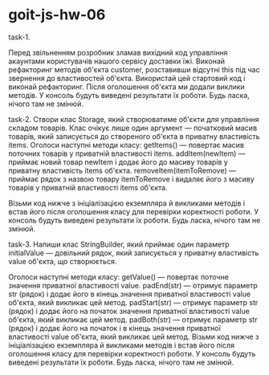 # goit-js-hw-06

task-1.

Перед звільненням розробник зламав вихідний код управління акаунтами
користувачів нашого сервісу доставки їжі. Виконай рефакторинг методів об'єкта
customer, розставивши відсутні this під час звернення до властивостей об'єкта.
Використай цей стартовий код і виконай рефакторинг. Після оголошення об'єкта ми
додали виклики методів. У консоль будуть виведені результати їх роботи. Будь
ласка, нічого там не змінюй.

task-2. Створи клас Storage, який створюватиме об'єкти для управління складом
товарів. Клас очікує лише один аргумент — початковий масив товарів, який
записується до створеного об'єкта в приватну властивість items. Оголоси наступні
методи класу: getItems() — повертає масив поточних товарів у приватній
властивості items. addItem(newItem) — приймає новий товар newItem і додає його
до масиву товарів у приватну властивість items об'єкта. removeItem(itemToRemove)
— приймає рядок з назвою товару itemToRemove і видаляє його з масиву товарів у
приватній властивості items об'єкта.

Візьми код нижче з ініціалізацією екземпляра й викликами методів і встав його
після оголошення класу для перевірки коректності роботи. У консоль будуть
виведені результати їх роботи. Будь ласка, нічого там не змінюй.

task-3. Напиши клас StringBuilder, який приймає один параметр initialValue —
довільний рядок, який записується у приватну властивість value об'єкта, що
створюється.

Оголоси наступні методи класу: getValue() — повертає поточне значення приватної
властивості value. padEnd(str) — отримує параметр str (рядок) і додає його в
кінець значення приватної властивості value об'єкта, який викликає цей метод.
padStart(str) — отримує параметр str (рядок) і додає його на початок значення
приватної властивості value об'єкта, який викликає цей метод. padBoth(str) —
отримує параметр str (рядок) і додає його на початок і в кінець значення
приватної властивості value об'єкта, який викликає цей метод. Візьми код нижче з
ініціалізацією екземпляра й викликами методів і встав його після оголошення
класу для перевірки коректності роботи. У консоль будуть виведені результати їх
роботи. Будь ласка, нічого там не змінюй.
